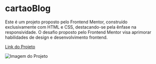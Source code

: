 # cartaoBlog

Este é um projeto proposto pelo Frontend Mentor, construído exclusivamente com HTML e CSS, destacando-se pela ênfase na responsividade. O desafio proposto pelo Frontend Mentor visa aprimorar habilidades de design e desenvolvimento frontend.

<a href="https://cartao-blog.vercel.app/">Link do Projeto</a>

<img src="./assets/img/image.png" alt="Imagem do Projeto">
